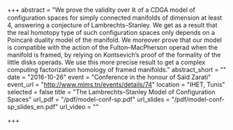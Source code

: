 +++
abstract = "We prove the validity over ℝ of a CDGA model of configuration spaces for simply connected manifolds of dimension at least 4, answering a conjecture of Lambrechts–Stanley. We get as a result that the real homotopy type of such configuration spaces only depends on a Poincaré duality model of the manifold. We moreover prove that our model is compatible with the action of the Fulton–MacPherson operad when the manifold is framed, by relying on Kontsevich’s proof of the formality of the little disks operads. We use this more precise result to get a complex computing factorization homology of framed manifolds."
abstract_short = ""
date = "2016-10-26"
event = "Conference in the honour of Saïd Zarati"
event_url = "http://www.mims.tn/events/details/74"
location = "IHET, Tunis"
selected = false
title = "The Lambrechts–Stanley Model of Configuration Spaces"
url_pdf = "/pdf/model-conf-sp.pdf"
url_slides = "/pdf/model-conf-sp_slides_en.pdf"
url_video = ""

+++
